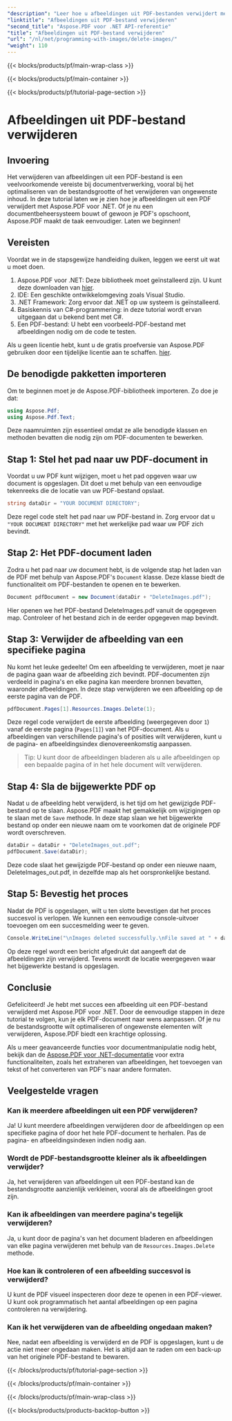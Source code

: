 ```yaml
---
"description": "Leer hoe u afbeeldingen uit PDF-bestanden verwijdert met Aspose.PDF voor .NET in een eenvoudige, stapsgewijze tutorial. Optimaliseer PDF's door ongewenste afbeeldingen eenvoudig te verwijderen."
"linktitle": "Afbeeldingen uit PDF-bestand verwijderen"
"second_title": "Aspose.PDF voor .NET API-referentie"
"title": "Afbeeldingen uit PDF-bestand verwijderen"
"url": "/nl/net/programming-with-images/delete-images/"
"weight": 110
---
```


{{< blocks/products/pf/main-wrap-class >}}

{{< blocks/products/pf/main-container >}}

{{< blocks/products/pf/tutorial-page-section >}}

# Afbeeldingen uit PDF-bestand verwijderen

## Invoering

Het verwijderen van afbeeldingen uit een PDF-bestand is een veelvoorkomende vereiste bij documentverwerking, vooral bij het optimaliseren van de bestandsgrootte of het verwijderen van ongewenste inhoud. In deze tutorial laten we je zien hoe je afbeeldingen uit een PDF verwijdert met Aspose.PDF voor .NET. Of je nu een documentbeheersysteem bouwt of gewoon je PDF's opschoont, Aspose.PDF maakt de taak eenvoudiger. Laten we beginnen!

## Vereisten

Voordat we in de stapsgewijze handleiding duiken, leggen we eerst uit wat u moet doen.

1. Aspose.PDF voor .NET: Deze bibliotheek moet geïnstalleerd zijn. U kunt deze downloaden van [hier](https://releases.aspose.com/pdf/net/).
2. IDE: Een geschikte ontwikkelomgeving zoals Visual Studio.
3. .NET Framework: Zorg ervoor dat .NET op uw systeem is geïnstalleerd.
4. Basiskennis van C#-programmering: in deze tutorial wordt ervan uitgegaan dat u bekend bent met C#.
5. Een PDF-bestand: U hebt een voorbeeld-PDF-bestand met afbeeldingen nodig om de code te testen.

Als u geen licentie hebt, kunt u de gratis proefversie van Aspose.PDF gebruiken door een tijdelijke licentie aan te schaffen. [hier](https://purchase.aspose.com/temporary-license/).

## De benodigde pakketten importeren

Om te beginnen moet je de Aspose.PDF-bibliotheek importeren. Zo doe je dat:

```csharp
using Aspose.Pdf;
using Aspose.Pdf.Text;
```

Deze naamruimten zijn essentieel omdat ze alle benodigde klassen en methoden bevatten die nodig zijn om PDF-documenten te bewerken.

## Stap 1: Stel het pad naar uw PDF-document in

Voordat u uw PDF kunt wijzigen, moet u het pad opgeven waar uw document is opgeslagen. Dit doet u met behulp van een eenvoudige tekenreeks die de locatie van uw PDF-bestand opslaat.

```csharp
string dataDir = "YOUR DOCUMENT DIRECTORY";
```

Deze regel code stelt het pad naar uw PDF-bestand in. Zorg ervoor dat u `"YOUR DOCUMENT DIRECTORY"` met het werkelijke pad waar uw PDF zich bevindt.

## Stap 2: Het PDF-document laden

Zodra u het pad naar uw document hebt, is de volgende stap het laden van de PDF met behulp van Aspose.PDF's `Document` klasse. Deze klasse biedt de functionaliteit om PDF-bestanden te openen en te bewerken.

```csharp
Document pdfDocument = new Document(dataDir + "DeleteImages.pdf");
```

Hier openen we het PDF-bestand DeleteImages.pdf vanuit de opgegeven map. Controleer of het bestand zich in de eerder opgegeven map bevindt.

## Stap 3: Verwijder de afbeelding van een specifieke pagina

Nu komt het leuke gedeelte! Om een afbeelding te verwijderen, moet je naar de pagina gaan waar de afbeelding zich bevindt. PDF-documenten zijn verdeeld in pagina's en elke pagina kan meerdere bronnen bevatten, waaronder afbeeldingen. In deze stap verwijderen we een afbeelding op de eerste pagina van de PDF.

```csharp
pdfDocument.Pages[1].Resources.Images.Delete(1);
```

Deze regel code verwijdert de eerste afbeelding (weergegeven door `1`) vanaf de eerste pagina (`Pages[1]`) van het PDF-document. Als u afbeeldingen van verschillende pagina's of posities wilt verwijderen, kunt u de pagina- en afbeeldingsindex dienovereenkomstig aanpassen.

> Tip: U kunt door de afbeeldingen bladeren als u alle afbeeldingen op een bepaalde pagina of in het hele document wilt verwijderen.

## Stap 4: Sla de bijgewerkte PDF op

Nadat u de afbeelding hebt verwijderd, is het tijd om het gewijzigde PDF-bestand op te slaan. Aspose.PDF maakt het gemakkelijk om wijzigingen op te slaan met de `Save` methode. In deze stap slaan we het bijgewerkte bestand op onder een nieuwe naam om te voorkomen dat de originele PDF wordt overschreven.

```csharp
dataDir = dataDir + "DeleteImages_out.pdf";
pdfDocument.Save(dataDir);
```

Deze code slaat het gewijzigde PDF-bestand op onder een nieuwe naam, DeleteImages_out.pdf, in dezelfde map als het oorspronkelijke bestand.

## Stap 5: Bevestig het proces

Nadat de PDF is opgeslagen, wilt u ten slotte bevestigen dat het proces succesvol is verlopen. We kunnen een eenvoudige console-uitvoer toevoegen om een succesmelding weer te geven.

```csharp
Console.WriteLine("\nImages deleted successfully.\nFile saved at " + dataDir);
```

Op deze regel wordt een bericht afgedrukt dat aangeeft dat de afbeeldingen zijn verwijderd. Tevens wordt de locatie weergegeven waar het bijgewerkte bestand is opgeslagen.

## Conclusie

Gefeliciteerd! Je hebt met succes een afbeelding uit een PDF-bestand verwijderd met Aspose.PDF voor .NET. Door de eenvoudige stappen in deze tutorial te volgen, kun je elk PDF-document naar wens aanpassen. Of je nu de bestandsgrootte wilt optimaliseren of ongewenste elementen wilt verwijderen, Aspose.PDF biedt een krachtige oplossing.

Als u meer geavanceerde functies voor documentmanipulatie nodig hebt, bekijk dan de [Aspose.PDF voor .NET-documentatie](https://reference.aspose.com/pdf/net/) voor extra functionaliteiten, zoals het extraheren van afbeeldingen, het toevoegen van tekst of het converteren van PDF's naar andere formaten.

## Veelgestelde vragen

### Kan ik meerdere afbeeldingen uit een PDF verwijderen?
Ja! U kunt meerdere afbeeldingen verwijderen door de afbeeldingen op een specifieke pagina of door het hele PDF-document te herhalen. Pas de pagina- en afbeeldingsindexen indien nodig aan.

### Wordt de PDF-bestandsgrootte kleiner als ik afbeeldingen verwijder?
Ja, het verwijderen van afbeeldingen uit een PDF-bestand kan de bestandsgrootte aanzienlijk verkleinen, vooral als de afbeeldingen groot zijn.

### Kan ik afbeeldingen van meerdere pagina's tegelijk verwijderen?
Ja, u kunt door de pagina's van het document bladeren en afbeeldingen van elke pagina verwijderen met behulp van de `Resources.Images.Delete` methode.

### Hoe kan ik controleren of een afbeelding succesvol is verwijderd?
U kunt de PDF visueel inspecteren door deze te openen in een PDF-viewer. U kunt ook programmatisch het aantal afbeeldingen op een pagina controleren na verwijdering.

### Kan ik het verwijderen van de afbeelding ongedaan maken?
Nee, nadat een afbeelding is verwijderd en de PDF is opgeslagen, kunt u de actie niet meer ongedaan maken. Het is altijd aan te raden om een back-up van het originele PDF-bestand te bewaren.

{{< /blocks/products/pf/tutorial-page-section >}}

{{< /blocks/products/pf/main-container >}}

{{< /blocks/products/pf/main-wrap-class >}}

{{< blocks/products/products-backtop-button >}}